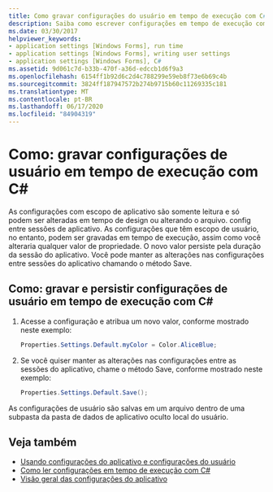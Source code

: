 ```yaml
---
title: Como gravar configurações do usuário em tempo de execução com C#
description: Saiba como escrever configurações em tempo de execução com C#, mantendo as alterações nas configurações entre sessões de aplicativo chamando o método Save.
ms.date: 03/30/2017
helpviewer_keywords:
- application settings [Windows Forms], run time
- application settings [Windows Forms], writing user settings
- application settings [Windows Forms], C#
ms.assetid: 9d061c7d-b33b-470f-a36d-edccb1d6f9a3
ms.openlocfilehash: 6154ff1b92d6c2d4c788299e59eb8f73e6b69c4b
ms.sourcegitcommit: 3824ff187947572b274b9715b60c11269335c181
ms.translationtype: MT
ms.contentlocale: pt-BR
ms.lasthandoff: 06/17/2020
ms.locfileid: "84904319"
---
```

# <a name="how-to-write-user-settings-at-run-time-with-c"></a>Como: gravar configurações de usuário em tempo de execução com C\#

As configurações com escopo de aplicativo são somente leitura e só podem ser alteradas em tempo de design ou alterando o arquivo. config entre sessões de aplicativo. As configurações que têm escopo de usuário, no entanto, podem ser gravadas em tempo de execução, assim como você alteraria qualquer valor de propriedade. O novo valor persiste pela duração da sessão do aplicativo. Você pode manter as alterações nas configurações entre sessões do aplicativo chamando o método Save.  
  
## <a name="how-to-write-and-persist-user-settings-at-run-time-with-c"></a>Como: gravar e persistir configurações de usuário em tempo de execução com C\#
  
1. Acesse a configuração e atribua um novo valor, conforme mostrado neste exemplo:  
  
   ```csharp
   Properties.Settings.Default.myColor = Color.AliceBlue;  
   ```  
  
2. Se você quiser manter as alterações nas configurações entre as sessões do aplicativo, chame o método Save, conforme mostrado neste exemplo:  
  
    ```csharp
    Properties.Settings.Default.Save();  
    ```  
  
As configurações de usuário são salvas em um arquivo dentro de uma subpasta da pasta de dados de aplicativo oculto local do usuário.  
  
## <a name="see-also"></a>Veja também

- [Usando configurações do aplicativo e configurações do usuário](using-application-settings-and-user-settings.md)
- [Como ler configurações em tempo de execução com C#](how-to-read-settings-at-run-time-with-csharp.md)
- [Visão geral das configurações do aplicativo](application-settings-overview.md)
